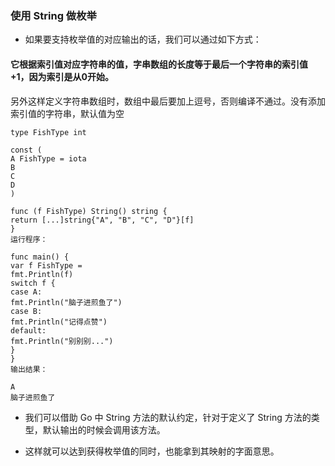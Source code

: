 ### 使用 String 做枚举
* 如果要支持枚举值的对应输出的话，我们可以通过如下方式：
#### 它根据索引值对应字符串的值，字串数组的长度等于最后一个字符串的索引值+1，因为索引是从0开始。
另外这样定义字符串数组时，数组中最后要加上逗号，否则编译不通过。没有添加索引值的字符串，默认值为空
```
type FishType int

const (
A FishType = iota
B
C
D
)

func (f FishType) String() string {
return [...]string{"A", "B", "C", "D"}[f]
}
运行程序：

func main() {
var f FishType = 
fmt.Println(f)
switch f {
case A:
fmt.Println("脑子进煎鱼了")
case B:
fmt.Println("记得点赞")
default:
fmt.Println("别别别...")
}
}
输出结果：

A
脑子进煎鱼了
```
* 我们可以借助 Go 中 String 方法的默认约定，针对于定义了 String 方法的类型，默认输出的时候会调用该方法。

* 这样就可以达到获得枚举值的同时，也能拿到其映射的字面意思。
